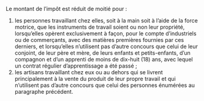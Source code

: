 Le montant de l’impôt est réduit de moitié pour :
1) les personnes travaillant chez elles, soit à la main soit à l’aide de la force motrice, que  les  instruments  de  travail  soient  ou  non  leur  propriété,  lorsqu’elles  opèrent exclusivement  à  façon,  pour  le  compte  d’industriels  ou  de  commerçants,  avec  des matières premières fournies par ces derniers, et lorsqu’elles n’utilisent pas d’autre concours que celui de leur conjoint, de leur père et mère, de leurs enfants et petits-enfants, d’un compagnon et d’un apprenti de moins de dix-huit (18) ans, avec lequel un contrat régulier d’apprentissage a été passé ;
2) les artisans travaillant chez eux ou au dehors qui se livrent principalement à la vente du produit de leur propre travail et qui n’utilisent pas d’autre concours que celui des personnes énumérées au paragraphe précédent.